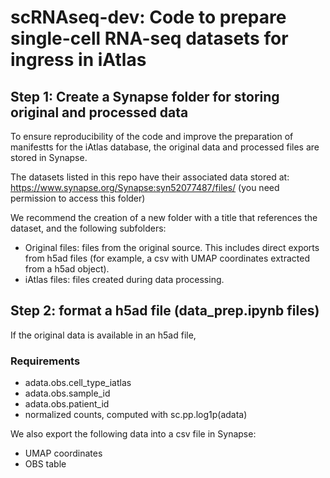 # scRNAseq-dev: Code to prepare single-cell RNA-seq datasets for ingress in iAtlas


## Step 1: Create a Synapse folder for storing original and processed data

To ensure reproducibility of the code and improve the preparation of manifestts for the iAtlas database, the original data and processed files are stored in Synapse.

The datasets listed in this repo have their associated data stored at: https://www.synapse.org/Synapse:syn52077487/files/ (you need permission to access this folder)

We recommend the creation of a new folder with a title that references the dataset, and the following subfolders:
- Original files: files from the original source. This includes direct exports from h5ad files (for example, a csv with UMAP coordinates extracted from a h5ad object).
- iAtlas files: files created during data processing.


## Step 2: format a h5ad file (data_prep.ipynb files)

If the original data is available in an h5ad file, 

### Requirements
- adata.obs.cell_type_iatlas 
- adata.obs.sample_id
- adata.obs.patient_id
- normalized counts, computed with sc.pp.log1p(adata)

We also export the following data into a csv file in Synapse:
- UMAP coordinates
- OBS table


